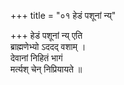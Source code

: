 +++
title = "०१ हेडं पशूनां न्य्"

+++
हेडं पशूनां न्य् एति  
ब्राह्मणेभ्यो ऽददद् वशाम् ।  
देवानां निहितं भागं  
मर्त्यश् चेन् निप्रियायते ॥